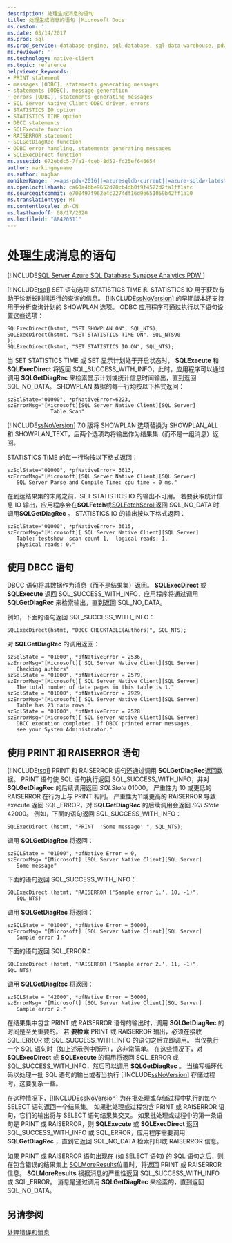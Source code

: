 ```yaml
---
description: 处理生成消息的语句
title: 处理生成消息的语句 |Microsoft Docs
ms.custom: ''
ms.date: 03/14/2017
ms.prod: sql
ms.prod_service: database-engine, sql-database, sql-data-warehouse, pdw
ms.reviewer: ''
ms.technology: native-client
ms.topic: reference
helpviewer_keywords:
- PRINT statement
- messages [ODBC], statements generating messages
- statements [ODBC], message generation
- errors [ODBC], statements generating messages
- SQL Server Native Client ODBC driver, errors
- STATISTICS IO option
- STATISTICS TIME option
- DBCC statements
- SQLExecute function
- RAISERROR statement
- SQLGetDiagRec function
- ODBC error handling, statements generating messages
- SQLExecDirect function
ms.assetid: 672ebdc5-7fa1-4ceb-8d52-fd25ef646654
author: markingmyname
ms.author: maghan
monikerRange: '>=aps-pdw-2016||=azuresqldb-current||=azure-sqldw-latest||>=sql-server-2016||=sqlallproducts-allversions||>=sql-server-linux-2017||=azuresqldb-mi-current'
ms.openlocfilehash: ca60a4bbe9652d20cb4db0f9f4522d2fa1ff1afc
ms.sourcegitcommit: e700497f962e4c2274df16d9e651059b42ff1a10
ms.translationtype: MT
ms.contentlocale: zh-CN
ms.lasthandoff: 08/17/2020
ms.locfileid: "88420511"
---
```

# <a name="processing-statements-that-generate-messages"></a>处理生成消息的语句
[!INCLUDE[SQL Server Azure SQL Database Synapse Analytics PDW ](../../includes/applies-to-version/sql-asdb-asdbmi-asa-pdw.md)]

  [!INCLUDE[tsql](../../includes/tsql-md.md)] SET 语句选项 STATISTICS TIME 和 STATISTICS IO 用于获取有助于诊断长时间运行的查询的信息。 [!INCLUDE[ssNoVersion](../../includes/ssnoversion-md.md)] 的早期版本还支持用于分析查询计划的 SHOWPLAN 选项。 ODBC 应用程序可通过执行以下语句设置这些选项：  
  
```  
SQLExecDirect(hstmt, "SET SHOWPLAN ON", SQL_NTS);  
SQLExecDirect(hstmt, "SET STATISTICS TIME ON", SQL_NTS90  
);  
SQLExecDirect(hstmt, "SET STATISTICS IO ON", SQL_NTS);  
```  
  
 当 SET STATISTICS TIME 或 SET 显示计划处于开启状态时， **SQLExecute** 和 **SQLExecDirect** 将返回 SQL_SUCCESS_WITH_INFO，此时，应用程序可以通过调用 **SQLGetDiagRec** 来检索显示计划或统计信息时间输出，直到返回 SQL_NO_DATA。 SHOWPLAN 数据的每一行均按以下格式返回：  
  
```  
szSqlState="01000", *pfNativeError=6223,  
szErrorMsg="[Microsoft][SQL Server Native Client][SQL Server]   
              Table Scan"  
```  
  
 [!INCLUDE[ssNoVersion](../../includes/ssnoversion-md.md)] 7.0 版将 SHOWPLAN 选项替换为 SHOWPLAN_ALL 和 SHOWPLAN_TEXT，后两个选项均将输出作为结果集（而不是一组消息）返回。  
  
 STATISTICS TIME 的每一行均按以下格式返回：  
  
```  
szSqlState="01000", *pfNativeError= 3613,  
szErrorMsg="[Microsoft][SQL Server Native Client][SQL Server]  
   SQL Server Parse and Compile Time: cpu time = 0 ms."  
```  
  
 在到达结果集的末尾之前，SET STATISTICS IO 的输出不可用。 若要获取统计信息 IO 输出，应用程序会在**SQLFetch**或[SQLFetchScroll](../../relational-databases/native-client-odbc-api/sqlfetchscroll.md)返回 SQL_NO_DATA 时调用**SQLGetDiagRec** 。 STATISTICS IO 的输出按以下格式返回：  
  
```  
szSqlState="01000", *pfNativeError= 3615,  
szErrorMsg="[Microsoft][ SQL Server Native Client][SQL Server]  
   Table: testshow  scan count 1,  logical reads: 1,  
   physical reads: 0."  
```  
  
## <a name="using-dbcc-statements"></a>使用 DBCC 语句  
 DBCC 语句将其数据作为消息（而不是结果集）返回。 **SQLExecDirect** 或 **SQLExecute** 返回 SQL_SUCCESS_WITH_INFO，应用程序将通过调用 **SQLGetDiagRec** 来检索输出，直到返回 SQL_NO_DATA。  
  
 例如，下面的语句返回 SQL_SUCCESS_WITH_INFO：  
  
```  
SQLExecDirect(hstmt, "DBCC CHECKTABLE(Authors)", SQL_NTS);  
```  
  
 对 **SQLGetDiagRec** 的调用返回：  
  
```  
szSqlState = "01000", *pfNativeError = 2536,  
szErrorMsg="[Microsoft][ SQL Server Native Client][SQL Server]  
   Checking authors"  
szSqlState = "01000", *pfNativeError = 2579,  
szErrorMsg="[Microsoft][ SQL Server Native Client][SQL Server]  
   The total number of data pages in this table is 1."  
szSqlState = "01000", *pfNativeError = 7929,  
szErrorMsg="[Microsoft][ SQL Server Native Client][SQL Server]  
   Table has 23 data rows."  
szSqlState = "01000", *pfNativeError = 2528  
szErrorMsg="[Microsoft][ SQL Server Native Client][SQL Server]  
   DBCC execution completed. If DBCC printed error messages,  
   see your System Administrator."  
```  
  
## <a name="using-print-and-raiserror-statements"></a>使用 PRINT 和 RAISERROR 语句  
 [!INCLUDE[tsql](../../includes/tsql-md.md)] PRINT 和 RAISERROR 语句还通过调用 **SQLGetDiagRec**返回数据。 PRINT 语句使 SQL 语句执行返回 SQL_SUCCESS_WITH_INFO，并对 **SQLGetDiagRec** 的后续调用返回 *SQLState* 01000。 严重性为 10 或更低的 RAISERROR 在行为上与 PRINT 相同。 严重性为11或更高的 RAISERROR 导致 execute 返回 SQL_ERROR，对 **SQLGetDiagRec** 的后续调用会返回 *SQLState* 42000。 例如，下面的语句返回 SQL_SUCCESS_WITH_INFO：  
  
```  
SQLExecDirect (hstmt, "PRINT  'Some message' ", SQL_NTS);  
```  
  
 调用 **SQLGetDiagRec** 将返回：  
  
```  
szSQLState = "01000", *pfNative Error = 0,  
szErrorMsg= "[Microsoft] [SQL Server Native Client][SQL Server]  
   Some message"  
```  
  
 下面的语句返回 SQL_SUCCESS_WITH_INFO：  
  
```  
SQLExecDirect (hstmt, "RAISERROR ('Sample error 1.', 10, -1)",  
   SQL_NTS)  
```  
  
 调用 **SQLGetDiagRec** 将返回：  
  
```  
szSQLState = "01000", *pfNative Error = 50000,  
szErrorMsg= "[Microsoft] [SQL Server Native Client][SQL Server]  
   Sample error 1."  
```  
  
 下面的语句返回 SQL_ERROR：  
  
```  
SQLExecDirect (hstmt, "RAISERROR ('Sample error 2.', 11, -1)", SQL_NTS)  
```  
  
 调用 **SQLGetDiagRec** 将返回：  
  
```  
szSQLState = "42000", *pfNative Error = 50000,  
szErrorMsg= "[Microsoft] [SQL Server Native Client][SQL Server]  
   Sample error 2."  
```  
  
 在结果集中包含 PRINT 或 RAISERROR 语句的输出时，调用 **SQLGetDiagRec** 的时间是至关重要的。 若 **要检索** PRINT 或 RAISERROR 输出，必须在接收 SQL_ERROR 或 SQL_SUCCESS_WITH_INFO 的语句之后立即调用。 当仅执行一个 SQL 语句时（如上述示例中所示），这非常简单。 在这些情况下，对 **SQLExecDirect** 或 **SQLExecute** 的调用将返回 SQL_ERROR 或 SQL_SUCCESS_WITH_INFO，然后可以调用 **SQLGetDiagRec** 。 当编写循环代码以处理一批 SQL 语句的输出或者当执行 [!INCLUDE[ssNoVersion](../../includes/ssnoversion-md.md)] 存储过程时，这要复杂一些。  
  
 在这种情况下，[!INCLUDE[ssNoVersion](../../includes/ssnoversion-md.md)] 为在批处理或存储过程中执行的每个 SELECT 语句返回一个结果集。 如果批处理或过程包含 PRINT 或 RAISERROR 语句，它们的输出将与 SELECT 语句结果集交叉。 如果批处理或过程中的第一条语句是 PRINT 或 RAISERROR，则 **SQLExecute** 或 **SQLExecDirect** 返回 SQL_SUCCESS_WITH_INFO 或 SQL_ERROR，应用程序需要调用 **SQLGetDiagRec** ，直到它返回 SQL_NO_DATA 检索打印或 RAISERROR 信息。  
  
 如果 PRINT 或 RAISERROR 语句出现在 (如 SELECT 语句) 的 SQL 语句之后，则在包含错误的结果集上 [SQLMoreResults](../../relational-databases/native-client-odbc-api/sqlmoreresults.md)位置时，将返回 PRINT 或 RAISERROR 信息。 **SQLMoreResults** 根据消息的严重性返回 SQL_SUCCESS_WITH_INFO 或 SQL_ERROR。 消息是通过调用 **SQLGetDiagRec** 来检索的，直到返回 SQL_NO_DATA。  
  
## <a name="see-also"></a>另请参阅  
 [处理错误和消息](../../relational-databases/native-client-odbc-error-messages/handling-errors-and-messages.md)  
  
  
